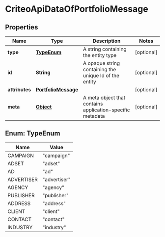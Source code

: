 

# CriteoApiDataOfPortfolioMessage

## Properties

Name | Type | Description | Notes
------------ | ------------- | ------------- | -------------
**type** | [**TypeEnum**](#TypeEnum) | A string containing the entity type |  [optional]
**id** | **String** | A opaque string containing the unique Id of the entity |  [optional]
**attributes** | [**PortfolioMessage**](PortfolioMessage.md) |  |  [optional]
**meta** | [**Object**](.md) | A meta object that contains application-specific metadata |  [optional]



## Enum: TypeEnum

Name | Value
---- | -----
CAMPAIGN | &quot;campaign&quot;
ADSET | &quot;adset&quot;
AD | &quot;ad&quot;
ADVERTISER | &quot;advertiser&quot;
AGENCY | &quot;agency&quot;
PUBLISHER | &quot;publisher&quot;
ADDRESS | &quot;address&quot;
CLIENT | &quot;client&quot;
CONTACT | &quot;contact&quot;
INDUSTRY | &quot;industry&quot;



